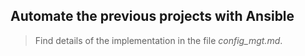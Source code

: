 ## Automate the previous projects with Ansible

> Find details of the implementation in the file *config_mgt.md*.    
   
       
          
      
